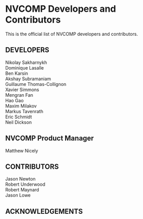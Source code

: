 # NVCOMP Developers and Contributors

This is the official list of NVCOMP developers and contributors.

## DEVELOPERS
Nikolay Sakharnykh  
Dominique Lasalle  
Ben Karsin  
Akshay Subramaniam  
Guillaume Thomas-Collignon  
Xavier Simmons  
Mengran Fan  
Hao Gao  
Maxim Milakov  
Markus Tavenrath  
Eric Schmidt  
Neil Dickson  

## NVCOMP Product Manager
Matthew Nicely
  
## CONTRIBUTORS
Jason Newton  
Robert Underwood  
Robert Maynard  
Jason Lowe  

## ACKNOWLEDGEMENTS
